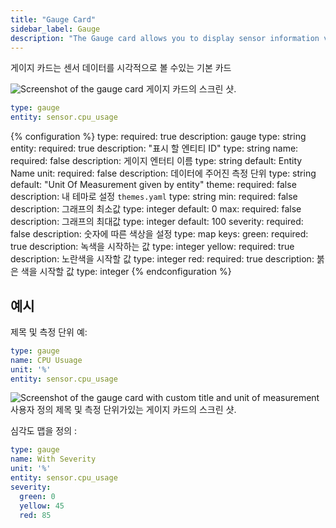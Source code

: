 ```yaml
---
title: "Gauge Card"
sidebar_label: Gauge
description: "The Gauge card allows you to display sensor information visually"
---
```


게이지 카드는 센서 데이터를 시각적으로 볼 수있는 기본 카드

<p class='img'>
<img src='/images/lovelace/lovelace_gauge_card.gif' alt='Screenshot of the gauge card'>
게이지 카드의 스크린 샷.
</p>

```yaml
type: gauge
entity: sensor.cpu_usage
```

{% configuration %}
type:
  required: true
  description: gauge
  type: string
entity:
  required: true
  description: "표시 할 엔티티 ID"
  type: string
name:
  required: false
  description: 게이지 엔터티 이름
  type: string
  default: Entity Name
unit:
  required: false
  description: 데이터에 주어진 측정 단위
  type: string
  default: "Unit Of Measurement given by entity"
theme:
  required: false
  description: 내 테마로 설정 `themes.yaml`
  type: string
min:
  required: false
  description: 그래프의 최소값
  type: integer
  default: 0
max:
  required: false
  description: 그래프의 최대값
  type: integer
  default: 100
severity:
  required: false
  description: 숫자에 따른 색상을 설정
  type: map
  keys:
    green:
      required: true
      description: 녹색을 시작하는 값
      type: integer
    yellow:
      required: true
      description: 노란색을 시작할 값
      type: integer
    red:
      required: true
      description: 붉은 색을 시작할 값
      type: integer
{% endconfiguration %}

## 예시

제목 및 측정 단위 예:

```yaml
type: gauge
name: CPU Usuage
unit: '%'
entity: sensor.cpu_usage
```

<p class='img'>
<img src='/images/lovelace/lovelace_gauge_card.gif' alt='Screenshot of the gauge card with custom title and unit of measurement'>
사용자 정의 제목 및 측정 단위가있는 게이지 카드의 스크린 샷.
</p>

심각도 맵을 정의 :

```yaml
type: gauge
name: With Severity
unit: '%'
entity: sensor.cpu_usage
severity:
  green: 0
  yellow: 45
  red: 85
```
